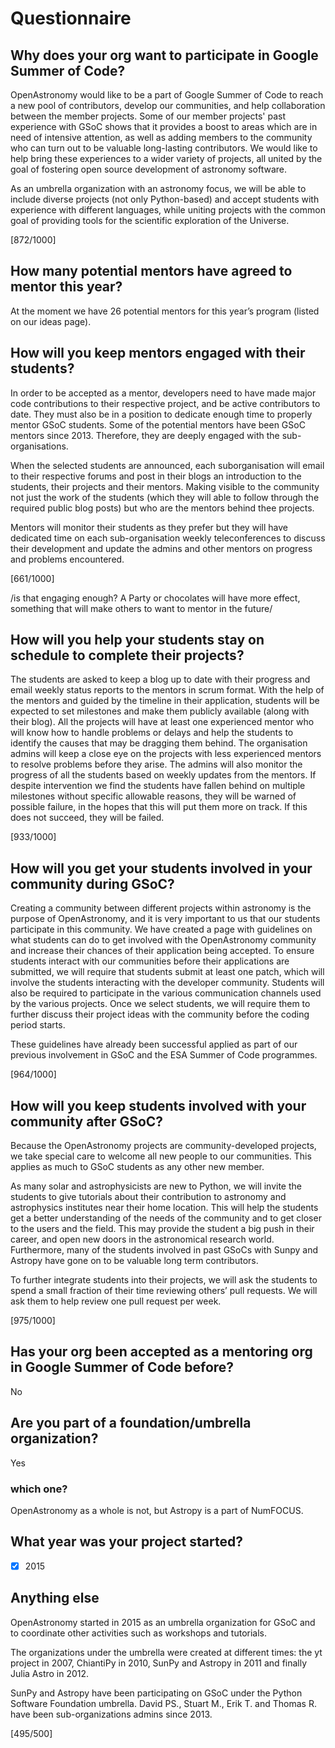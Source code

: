 # Questionnaire

## Why does your org want to participate in Google Summer of Code?

OpenAstronomy would like to be a part of Google Summer of Code to reach a new
pool of contributors, develop our communities, and help collaboration between
the member projects. Some of our member projects' past experience with GSoC
shows that it provides a boost to areas which are in need of intensive
attention, as well as adding members to the community who can turn out to be
valuable long-lasting contributors. We would like to help bring these
experiences to a wider variety of projects, all united by the goal of fostering
open source development of astronomy software.

As an umbrella organization with an astronomy focus, we will be able to include
diverse projects (not only Python-based) and accept students with experience
with different languages, while uniting projects with the common goal of
providing tools for the scientific exploration of the Universe.


[872/1000]

## How many potential mentors have agreed to mentor this year?

At the moment we have 26 potential mentors for this year’s program (listed on
our ideas page).

## How will you keep mentors engaged with their students?

In order to be accepted as a mentor, developers need to have made major code
contributions to their respective project, and be active contributors to date.
They must also be in a position to dedicate enough time to properly mentor GSoC
students.
Some of the potential mentors have been GSoC mentors since 2013. Therefore, they
are deeply engaged with the sub-organisations.

When the selected students are announced, each suborganisation will
email to their respective forums and post in their blogs an introduction to the
students, their projects and their mentors.
Making visible to the community not just the work of the students (which they
will able to follow through the required public blog posts) but who are the
mentors behind thee projects.

Mentors will monitor their students as they prefer but they will have dedicated
time on each sub-organisation weekly teleconferences to discuss their
development and update the admins and other mentors on progress and problems
encountered.


[661/1000]

/is that engaging enough? A Party or chocolates will have more effect,
something that will make others to want to mentor in the future/

## How will you help your students stay on schedule to complete their projects?

The students are asked to keep a blog up to date with their progress and email weekly status reports to the mentors in scrum format.
With the help of the mentors and guided by the timeline in their application,
students will be expected to set milestones and make them publicly available
(along with their blog).
All the projects will have at least one experienced mentor who will 
know how to handle problems or delays and help the students to 
identify the causes that may be dragging them behind.
The organisation admins will keep a close eye on the projects with less
experienced mentors to resolve problems before they arise.
The admins will also monitor the progress of all the students based on weekly
updates from the mentors.
If despite intervention we find the students have fallen behind on multiple
milestones without specific allowable reasons, they will be warned of possible
failure, in the hopes that this will put them more on track. 
If this does not succeed, they will be failed.

[933/1000]

## How will you get your students involved in your community during GSoC?

Creating a community between different projects within astronomy is the purpose
of OpenAstronomy, and it is very important to us that our students participate
in this community. We have created a page with guidelines on what students
can do to get involved with the OpenAstronomy community and increase their
chances of their application being accepted. To ensure students interact with
our communities before their applications are submitted, we will require that
students submit at least one patch, which will involve the students interacting
with the developer community. Students will also be required to participate in
the various communication channels used by the various projects. Once we select
students, we will require them to further discuss their project ideas with the
community before the coding period starts.

These guidelines have already been successful applied as part of our previous
involvement in GSoC and the ESA Summer of Code programmes.

[964/1000]

## How will you keep students involved with your community after GSoC?

Because the OpenAstronomy projects are community-developed projects,
we take special care to welcome all new people to our communities.
This applies as much to GSoC students as any other new member.

As many solar and astrophysicists are new to Python, we will invite the
students to give tutorials about their contribution to astronomy and
astrophysics institutes near their home location.
This will help the students get a better understanding of the needs of the
community and to get closer to the users and the field.
This may provide the student a big push in their career, and open new doors in
the astronomical research world.
Furthermore, many of the students involved in past GSoCs with Sunpy and Astropy
have gone on to be valuable long term contributors.

To further integrate students into their projects, we will ask the students to
spend a small fraction of their time reviewing others’ pull requests. We will
ask them to help review one pull request per week.


[975/1000]

## Has your org been accepted as a mentoring org in Google Summer of Code before?

No

## Are you part of a foundation/umbrella organization?

Yes

### which one?

OpenAstronomy as a whole is not, but Astropy is a part of NumFOCUS.

## What year was your project started?

- [x] 2015

## Anything else

OpenAstronomy started in 2015 as an umbrella organization for GSoC and to
coordinate other activities such as workshops and tutorials.

The organizations under the umbrella were created at different times: the yt
project in 2007, ChiantiPy in 2010, SunPy and Astropy in 2011 and finally Julia
Astro in 2012.

SunPy and Astropy have been participating on GSoC under the Python
Software Foundation umbrella. David PS., Stuart M., Erik T. and Thomas R. have been
sub-organizations admins since 2013.

[495/500]
